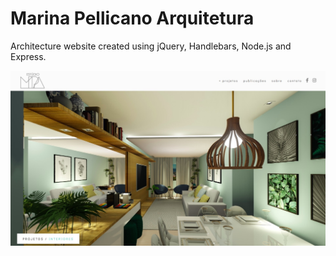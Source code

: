 # Marina Pellicano Arquitetura

Architecture website created using jQuery, Handlebars, Node.js and Express.

![alt text](https://github.com/elisaafs/marina-pellicano-arquitetura/blob/master/public/MP1.jpg "Marina Pellicano")
